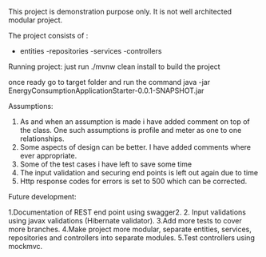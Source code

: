 This project is demonstration purpose only.
It is not well architected modular project.

The project consists of :
- entities
-repositories
-services
-controllers

Running project:
just run ./mvnw clean install to build the project

once ready go to target folder and run the command java -jar EnergyConsumptionApplicationStarter-0.0.1-SNAPSHOT.jar

Assumptions:
1. As and when an assumption is made i have added comment on top of the class. One such assumptions is profile and meter as one to one relationships.
2. Some aspects of design can be better. I have added comments where ever appropriate.
3. Some of the test cases i have left to save some time
4. The input validation and securing end points is left out again due to time
5. Http response codes for errors is set to 500 which can be corrected.


Future development:

1.Documentation of REST end point using swagger2.
2. Input validations using javax validations (Hibernate validator).
3.Add more tests to cover more branches.
4.Make project more modular, separate entities, services, repositories and controllers into separate modules.
5.Test controllers using mockmvc.


